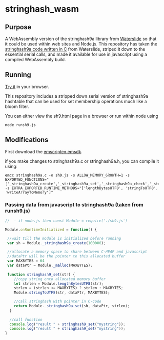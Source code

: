 # stringhash_wasm

## Purpose
A WebAssembly version of the stringhash9a library from [Waterslide](https://github.com/waterslidekid/waterslide)
so that it could be used within web sites and Node.js.  This repository has taken the [stringhash9a code written in C](https://github.com/waterslidekid/waterslide/blob/master/src/include/stringhash9a.h) from Waterslide, striped it down to the essential serial calls, and made it available for use in javascript using a compiled WebAssembly build.

## Running
[Try it](https://htmlpreview.github.io/?https://github.com/waterslidekid/stringhash_wasm/blob/master/sh9.html) in your browser.

This repository includes a stripped down serial version of stringhash9a hashtable that can be used for set membership operations much like a bloom filter.

You can either view the sh9.html page in a browser or run within node using
```console
node runsh9.js
```

## Modifications
First download the [emscripten emsdk](http://kripken.github.io/emscripten-site/docs/getting_started/downloads.html).

if you make changes to stringhash9a.c or stringhash9a.h, you can compile it using:
```console
emcc stringhash9a.c -o sh9.js -s ALLOW_MEMORY_GROWTH=1 -s EXPORTED_FUNCTIONS="['_stringhash9a_create','_stringhash9a_set','_stringhash9a_check','_stringhash9a_destroy','_main','_malloc']" -s EXTRA_EXPORTED_RUNTIME_METHODS="['lengthBytesUTF8', 'stringToUTF8', 'writeArrayToMemory']" 
```

### Passing data from javascript to stringhash9a (taken from runsh9.js)
```javascript
//  - if node.js then const Module = require('./sh9.js')

Module.onRuntimeInitialized = function() {

 //wait till the module is initialized before running
 var sh = Module._stringhash9a_create(100000);

 //allocate a memory space to share between C-HEAP and javascript
 //dataPtr will be the pointer to this allocated buffer
 var MAXBYTES = 64
 var dataPtr = Module._malloc(MAXBYTES);
 
 function stringhash9_set(str) {
    //copy string onto allocated memory buffer
    let strlen = Module.lengthBytesUTF8(str);
    strlen = (strlen <= MAXBYTES) ? strlen : MAXBYTES;
    Module.stringToUTF8(str, dataPtr, MAXBYTES);

    //call stringhash with pointer in C-code
    return Module._stringhash9a_set(sh, dataPtr, strlen);
  }
  
  //call function
  console.log("result " + stringhash9_set("mystring"));
  console.log("result " + stringhash9_set("mystring"));
}
````
